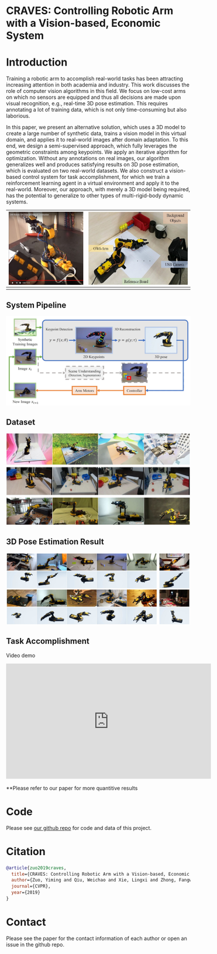 # CRAVES: Controlling Robotic Arm with a Vision-based, Economic System


# Introduction

Training a robotic arm to accomplish real-world tasks has been attracting increasing attention in both academia and industry. This work discusses the role of computer vision algorithms in this field. We focus on low-cost arms on which no sensors are equipped and thus all decisions are made upon visual recognition, e.g., real-time 3D pose estimation. This requires annotating a lot of training data, which is not only time-consuming but also laborious.

In this paper, we present an alternative solution, which uses a 3D model to create a large number of synthetic data, trains a vision model in this virtual domain, and applies it to real-world images after domain adaptation. To this end, we design a semi-supervised approach, which fully leverages the geometric constraints among keypoints. We apply an iterative algorithm for optimization. Without any annotations on real images, our algorithm generalizes well and produces satisfying results on 3D pose estimation, which is evaluated on two real-world datasets. We also construct a vision-based control system for task accomplishment, for which we train a reinforcement learning agent in a virtual environment and apply it to the real-world. Moreover, our approach, with merely a 3D model being required, has the potential to generalize to other types of multi-rigid-body dynamic systems.



| <img src="image4.jpg" height="200px"/> | <img src="image15_crop.jpg" height="200px"/> |
|---|---|
|    |    |

## System Pipeline

![](image8.jpg)

## Dataset

![](image9_three_row.jpg)

## 3D Pose Estimation Result

![](image12.jpg)

## Task Accomplishment

Video demo

<iframe width="560" height="315" src="https://www.youtube.com/embed/8hZjdqDrYas" frameborder="0" allow="accelerometer; autoplay; encrypted-media; gyroscope; picture-in-picture" allowfullscreen></iframe>

**Please refer to our paper for more quantitive results

# Code

Please see [our github repo](https://github.com/zuoym15/craves.ai) for code and data of this project.

# Citation

```bibtex
@article{zuo2019craves,
  title={CRAVES: Controlling Robotic Arm with a Vision-based, Economic System},
  author={Zuo, Yiming and Qiu, Weichao and Xie, Lingxi and Zhong, Fangwei and Wang, Yizhou and Yuille, Alan L},
  journal={CVPR},
  year={2019}
}
```

# Contact

Please see the paper for the contact information of each author or open an issue in the github repo.
